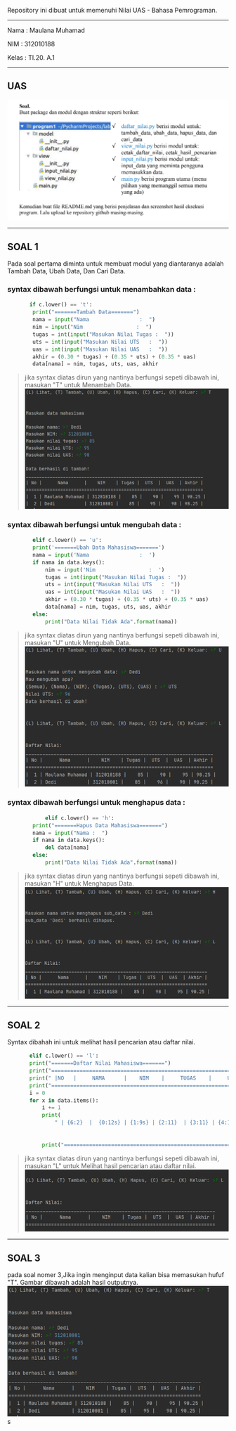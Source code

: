 Repository ini dibuat untuk memenuhi Nilai UAS - Bahasa Pemrograman.
<hr>
Nama    : Maulana Muhamad <br>

NIM     : 312010188 <br>

Kelas   : TI.20. A.1 <br>
<hr>

## UAS
   ![Picture - New](pict/soal.png)

   <hr>

## SOAL 1
 Pada soal pertama diminta untuk membuat modul yang diantaranya adalah Tambah Data, Ubah Data, Dan Cari Data. 

 ### syntax dibawah berfungsi untuk menambahkan data :

```python
       if c.lower() == 't':
        print("=======Tambah Data=======")
        nama = input("Nama                :  ")
        nim = input("Nim                 :  ")
        tugas = int(input("Masukan Nilai Tugas :  "))
        uts = int(input("Masukan Nilai UTS   :  "))
        uas = int(input("Masukan Nilai UAS   :  "))
        akhir = (0.30 * tugas) + (0.35 * uts) + (0.35 * uas)
        data[nama] = nim, tugas, uts, uas, akhir
```

> jika syntax diatas dirun yang nantinya berfungsi sepeti dibawah ini, masukan 
"T" untuk Menambah Data.
![Picture - New](pict/T.png)

### syntax dibawah berfungsi untuk mengubah data :

```python
        elif c.lower() == 'u':
        print('=======Ubah Data Mahasiswa=======')
        nama = input('Nama                :  ')
        if nama in data.keys():
            nim = input('Nim                 :  ')
            tugas = int(input("Masukan Nilai Tugas :  "))
            uts = int(input("Masukan Nilai UTS   :  "))
            uas = int(input("Masukan Nilai UAS   :  "))
            akhir = (0.30 * tugas) + (0.35 * uts) + (0.35 * uas)
            data[nama] = nim, tugas, uts, uas, akhir
        else:
            print("Data Nilai Tidak Ada".format(nama))
```

> jika syntax diatas dirun yang nantinya berfungsi sepeti dibawah ini, masukan 
"U" untuk Mengubah Data.
![Picture - New](pict/U.png)

### syntax dibawah berfungsi untuk menghapus data :


```python
            elif c.lower() == 'h':
        print("=======Hapus Data Mahasiswa=======")
        nama = input("Nama :  ")
        if nama in data.keys():
            del data[nama]
        else:
            print("Data Nilai Tidak Ada".format(nama))
```

> jika syntax diatas dirun yang nantinya berfungsi sepeti dibawah ini, masukan 
"H" untuk Menghapus Data.
![Picture - New](pict/H.png)


<hr>

## SOAL 2
 Syntax dibahah ini untuk melihat hasil pencarian atau daftar nilai.

 ```python
        elif c.lower() == 'l':
        print("=======Daftar Nilai Mahasiswa=======")
        print("================================================================================================")
        print(" |NO   |     NAMA      |    NIM    |     TUGAS    |     UTS     |       UAS    |    AKHIR     | ")
        print("================================================================================================")
        i = 0
        for x in data.items():
            i += 1
            print(
                " | {6:2}  |  {0:12s} | {1:9s} | {2:11}  | {3:11} | {4:11}  |  {5:11} |".format(x[0], x[1][0], x[1][1],
                                                                                                x[1][2], x[1][3],
                                                                                                x[1][4], i))
            print("================================================================================================")
```

> jika syntax diatas dirun yang nantinya berfungsi sepeti dibawah ini, masukan 
"L" untuk Melihat hasil pencarian atau daftar nilai.
![Picture - New](pict/L.png)

<hr>

## SOAL 3
 pada soal nomer 3,Jika ingin menginput data kalian bisa memasukan hufuf "T". Gambar dibawah adalah hasil outputnya.
 ![Picture - New](pict/T.png)
 s